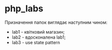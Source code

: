 # php_labs
Призначення папок виглядає наступним чином:
- lab1 - квітковий магазин;
- lab2 - вдосконалена lab1;
- lab3 - use state pattern
